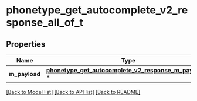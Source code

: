 # phonetype_get_autocomplete_v2_response_all_of_t

## Properties
Name | Type | Description | Notes
------------ | ------------- | ------------- | -------------
**m_payload** | [**phonetype_get_autocomplete_v2_response_m_payload_t**](phonetype_get_autocomplete_v2_response_m_payload.md) \* |  | 

[[Back to Model list]](../README.md#documentation-for-models) [[Back to API list]](../README.md#documentation-for-api-endpoints) [[Back to README]](../README.md)


